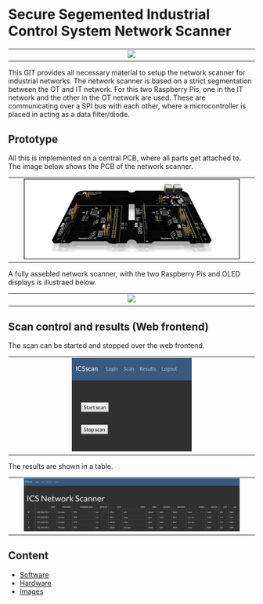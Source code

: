 # Secure Segemented Industrial Control System Network Scanner

<table align="center"><tr><td align="center" width="9999">
<img src="images/demo.gif" width=50%></img>
</td></tr></table>


This GIT provides all necessary material to setup the network scanner for industrial networks.
The network scanner is based on a strict segmentation between the OT and IT network.
For this two Raspberry Pis, one in the IT network and the other in the OT network are used.
These are communicating over a SPI bus with each other, where a microcontroller is placed in acting
as a data filter/diode.

## Prototype
All this is implemented on a central PCB, where all parts get attached to.
The image below shows the PCB of the network scanner.

<table align="center"><tr><td align="center" width="9999">
<img src="images/pcb_3d.png" width=90%></img>
</td></tr></table>

A fully assebled network scanner, with the two Raspberry Pis and OLED displays is illustraed below.

<table align="center"><tr><td align="center" width="9999">
<img src="images/device.png" width=90%></img>
</td></tr></table>


## Scan control and results (Web frontend)

The scan can be started and stopped over the web frontend.
<table align="center"><tr><td align="center" width="9999">
<img src="images/scan.png" width=50%></img>
</td></tr></table>

The results are shown in a table.
<table align="center"><tr><td align="center" width="9999">
<img src="images/results.png" width=90%></img>
</td></tr></table>

## Content
* [Software](software/README.md)
* [Hardware](hardware/README.md)
* [Images](images/README.md)

